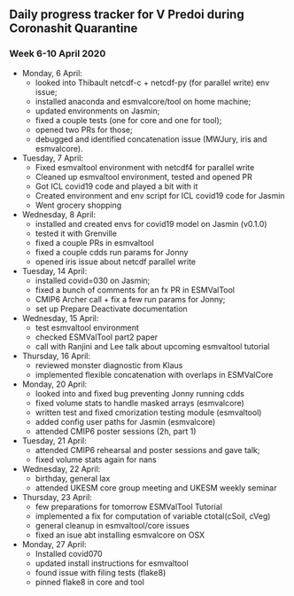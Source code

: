 ## Daily progress tracker for V Predoi during Coronashit Quarantine
### Week 6-10 April 2020
- Monday, 6 April:
  - looked into Thibault netcdf-c + netcdf-py (for parallel write) env issue;
  - installed anaconda and esmvalcore/tool on home machine;
  - updated environments on Jasmin;
  - fixed a couple tests (one for core and one for tool);
  - opened two PRs for those;
  - debugged and identified concatenation issue (MWJury, iris and esmvalcore).
- Tuesday, 7 April:
  - Fixed esmvaltool environment with netcdf4 for parallel write
  - Cleaned up esmvaltool environment, tested and opened PR
  - Got ICL covid19 code and played a bit with it
  - Created environment and env script for ICL covid19 code for Jasmin
  - Went grocery shopping
- Wednesday, 8 April:
  - installed and created envs for covid19 model on Jasmin (v0.1.0)
  - tested it with Grenville
  - fixed a couple PRs in esmvaltool
  - fixed a couple cdds run params for Jonny
  - opened iris issue about netcdf parallel write
- Tuesday, 14 April:
  - installed covid=030 on Jasmin;
  - fixed a bunch of comments for an fx PR in ESMValTool
  - CMIP6 Archer call + fix a few run params for Jonny;
  - set up Prepare Deactivate documentation
- Wednesday, 15 April:
  - test esmvaltool environment
  - checked ESMValTool part2 paper
  - call with Ranjini and Lee talk about upcoming esmvaltool tutorial
- Thursday, 16 April:
  - reviewed monster diagnostic from Klaus
  - implemented flexible concatenation with overlaps in ESMValCore
- Monday, 20 April:
  - looked into and fixed bug preventing Jonny running cdds
  - fixed volume stats to handle masked arrays (esmvalcore)
  - written test and fixed cmorization testing module (esmvaltool)
  - added config user paths for Jasmin (esmvalcore)
  - attended CMIP6 poster sessions (2h, part 1)
- Tuesday, 21 April:
  - attended CMIP6 rehearsal and poster sessions and gave talk;
  - fixed volume stats again for nans
- Wednesday, 22 April:
  - birthday, general lax
  - attended UKESM core group meeting and UKESM weekly seminar
- Thursday, 23 April:
  - few preparations for tomorrow ESMValTool Tutorial
  - implemented a fix for computation of variable ctotal(cSoil, cVeg)
  - general cleanup in esmvaltool/core issues
  - fixed an isue abt installing esmvalcore on OSX
- Monday, 27 April:
  - Installed covid070
  - updated install instructions for esmvaltool
  - found issue with filing tests (flake8)
  - pinned flake8 in core and tool
